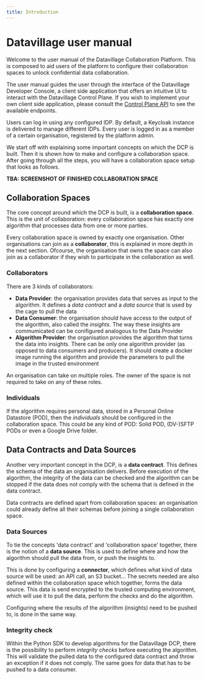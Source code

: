 ```yaml
---
title: Introduction
---
```


# Datavillage user manual

Welcome to the user manual of the Datavillage Collaboration Platform. This is composed to aid users of the platform to configure their collaboration spaces to unlock confidential data collaboration.

The user manual guides the user through the interface of the Datavillage Developer Console, a client side application that offers an intuitive UI to interact with the Datavillage Control Plane. If you wish to implement your own client side application, please consult the [Control Plane API](/docs/api/control-plane) to see the available endpoints.

Users can log in using any configured IDP. By default, a Keycloak instance is delivered to manage different IDPs. Every user is logged in as a member of a certain organisation, registered by the platform admin.

We start off with explaining some important concepts on which the DCP is built. Then it is shown how to make and configure a collaboration space. After going through all the steps, you will have a collaboration space setup that looks as follows.

**TBA: SCREENSHOT OF FINISHED COLLABORATION SPACE**

## Collaboration Spaces

The core concept around which the DCP is built, is a **collaboration space**. This is the unit of collaboration: every collaboration space has exactly one algorithm that processes data from one or more parties.

Every collaboration space is owned by exactly one organisation. Other organisations can join as a **collaborator**, this is explained in more depth in the next section. Ofcourse, the organisation that owns the space can also join as a collaborator if they wish to participate in the collaboration as well.

### Collaborators

There are 3 kinds of collaborators:

- **Data Provider**: the organisation provides data that serves as input to the algorithm. It defines a _data contract_ and a _data source_ that is used by the cage to pull the data
- **Data Consumer**: the organisation should have access to the output of the algorithm, also called the _insights_. The way these insights are commumicated can be conifigured analogous to the Data Provider
- **Algorithm Provider**: the organisation provides the algorithm that turns the data into insights. There can be only one algorithm provider (as opposed to data consumers and producers). It should create a docker image running the algorithm and provide the parameters to pull the image in the trusted environment

An organisation can take on multiple roles. The owner of the space is not required to take on any of these roles.

### Individuals

If the algorithm requires personal data, stored in a Personal Online Datastore (POD), then the _individuals_ should be configured in the collaboration space. This could be any kind of POD: Solid POD, (DV-)SFTP PODs or even a Google Drive folder.

## Data Contracts and Data Sources

Another very important concept in the DCP, is a **data contract**. This defines the schema of the data an organisation delivers. Before execution of the algorithm, the integrity of the data can be checked and the algorithm can be stopped if the data does not comply with the schema that is defined in the data contract.

Data contracts are defined apart from collaboration spaces: an organisation could already define all their schemas before joining a single collaboration space.

### Data Sources

To tie the concepts 'data contract' and 'collaboration space' together, there is the notion of a **data source**.
This is used to define where and how the algorithm should pull the data from, or push the insights to.

This is done by configuring a **connector**, which defines what kind of data source will be used: an API call, an S3 bucket... The secrets needed are also defined within the collaboration space which together, forms the data source. This data is send encrypted to the trusted computing environment, which will use it to pull the data, perform the checks and do the algorithm.

Configuring where the results of the algorithm (insights) need to be pushed to, is done in the same way.

### Integrity check

Within the Python SDK to develop algorithms for the Datavillage DCP, there is the possibility to perform _integrity checks_ before executing the algorithm. This will validate the pulled data to the configured data contract and throw an exception if it does not comply. The same goes for data that has to be pushed to a data consumer.

